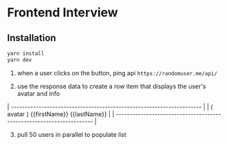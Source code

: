 # Frontend Interview

## Installation

```sh
yarn install
yarn dev
```

1. when a user clicks on the button, ping api `https://randomuser.me/api/`

2. use the response data to create a row item that displays the user's avatar and info

| --------------------------------------------------------------------- |
| ( avatar ) {{firstName}} {{lastName}}                                 |
| --------------------------------------------------------------------- |

3. pull 50 users in parallel to populate list